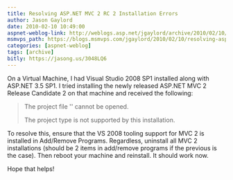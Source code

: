 ```yaml
---
title: Resolving ASP.NET MVC 2 RC 2 Installation Errors
author: Jason Gaylord
date: 2010-02-10 10:49:00
aspnet-weblog-link: http://weblogs.asp.net/jgaylord/archive/2010/02/10/resolving-asp-net-mvc-2-rc-2-installation-errors.aspx
msmvps_path: https://blogs.msmvps.com/jgaylord/2010/02/10/resolving-asp-net-mvc-2-rc-2-installation-errors/
categories: [aspnet-weblog]
tags: [archive]
bitly: https://jasong.us/3048LQ6
---
```


On a Virtual Machine, I had Visual Studio 2008 SP1 installed along with ASP.NET 3.5 SP1. I tried installing the newly released ASP.NET MVC 2 Release Candidate 2 on that machine and received the following:

> The project file '<project path and name>' cannot be opened.
> 
> The project type is not supported by this installation.

To resolve this, ensure that the VS 2008 tooling support for MVC 2 is installed in Add/Remove Programs. Regardless, uninstall all MVC 2 installations (should be 2 items in add/remove programs if the previous is the case). Then reboot your machine and reinstall. It should work now.

Hope that helps!